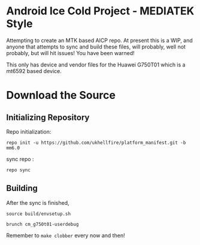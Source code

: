 Android Ice Cold Project - MEDIATEK Style
====================================
Attempting to create an MTK based AICP repo. At present this is a WIP, and anyone that attempts to sync and build these files,
will probably, well not probably, but will hit issues! You have been warned!

This only has device and vendor files for the Huawei G750T01 which is a mt6592 based device.

Download the Source
===================


Initializing Repository
-----------------------

Repo initialization:

    repo init -u https://github.com/ukhellfire/platform_manifest.git -b mm6.0


sync repo :

    repo sync



Building
--------

After the sync is finished,


    source build/envsetup.sh

    brunch cm_g750t01-userdebug


Remember to `make clobber` every now and then!


